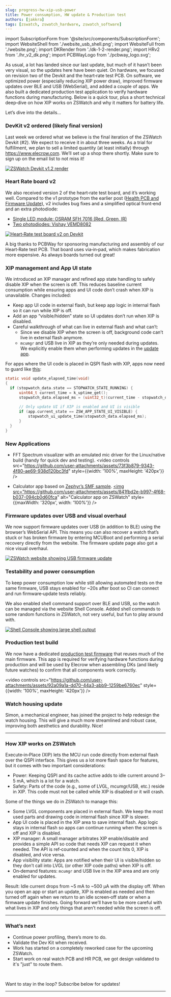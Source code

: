 ```yaml
---
slug: progress-hw-xip-usb-power
title: Power consumption, HW update & Production test
authors: [jakkra]
tags: [zswatch, zswatch_hardware, zswatch_software]
---
```


import SubscriptionForm from '@site/src/components/SubscriptionForm';
import WebsiteShell from './website_usb_shell.png';
import WebsiteFull from './website.png';
import DKRender from './dk-1-2-render.png';
import HRv2 from './hr_v2_dk.png';
import PCBWayLogo from './pcbway_logo.svg';

As usual, a lot has landed since our last update, but much of it hasn’t been very visual, so the updates here have been quiet. On hardware, we focused on revision two of the Devkit and the heart‑rate test PCB. On software, we optimized power (especially reducing XIP power draw), improved firmware updates over BLE and USB (WebSerial), and added a couple of apps. We also built a dedicated production test application to verify hardware functions during manufacturing. Below is a quick tour, plus a short technical deep‑dive on how XIP works on ZSWatch and why it matters for battery life.

Let’s dive into the details...
<!-- truncate -->

### DevKit v2 ordered (likely final version)

Last week we ordered what we believe is the final iteration of the ZSWatch Devkit (#2). We expect to receive it in about three weeks. As a trial for fulfillment, we plan to sell a limited quantity (at least initially) through https://www.elecrow.com. We’ll set up a shop there shortly. Make sure to sign up on the email list to not miss it!

<a href={DKRender} target="_blank" rel="noopener noreferrer"><img src={DKRender} alt="ZSWatch Devkit v1.2 render" /></a>

### Heart Rate board v2

We also received version 2 of the heart‑rate test board, and it’s working well. Compared to the v1 prototype from the earlier post ([Health PCB and Firmware Update](/blog/progress-hr-fota)), v2 includes bug fixes and a simplified optical front‑end and an extra photodiode:

- [Single LED module: OSRAM SFH 7016 (Red, Green, IR)](https://look.ams-osram.com/m/1a73f8d425cfcc40/original/SFH-7016.pdf)
- [Two photodiodes: Vishay VEMD8082](https://www.vishay.com/docs/80381/vemd8082.pdf)

<a href={HRv2} target="_blank" rel="noopener noreferrer"><img src={HRv2} alt="Heart‑Rate test board v2 on Devkit" /></a>


<div style={{ display: 'flex', alignItems: 'center', gap: 16, margin: '0.25rem 0' }}>
  <a href="https://www.pcbway.com/" target="_blank" rel="noopener noreferrer" style={{ display: 'inline-block', lineHeight: 0 }}>
    <PCBWayLogo style={{ width: 220, display: 'block' }} />
  </a>
  <div>
    A big thanks to PCBWay for sponsoring manufacturing and assembly of our Heart‑Rate test PCB. That board uses via‑in‑pad, which makes fabrication more expensive. As always boards turned out great!
  </div>
</div>

### XIP management and App UI state

We introduced an XIP manager and refined app state handling to safely disable XIP when the screen is off. This reduces baseline current consumption while ensuring apps and UI code don’t crash when XIP is unavailable. Changes included:
- Keep app UI code in external flash, but keep app logic in internal flash so it can run while XIP is off.
- Add an app “visible/hidden” state so UI updates don’t run when XIP is disabled.
- Careful walkthrough of what can live in external flash and what can’t:
  - Since we disable XIP when the screen is off, background code can’t live in external flash anymore.
  - `mcumgr` and USB live in XIP as they’re only needed during updates. We explicitly enable them when performing updates in the [update app](https://github.com/ZSWatch/ZSWatch/blob/main/app/src/applications/update/update_app.c).

For apps where the UI code is placed in QSPI flash with XIP, apps now need to guard like [this](https://github.com/ZSWatch/ZSWatch/blob/e3052acf96fc31c813b4050af3b9a3d32d527b26/app/src/applications/stopwatch/stopwatch_app.c#L158):
```c
static void update_elapsed_time(void)
{
  if (stopwatch_data.state == STOPWATCH_STATE_RUNNING) {
      uint64_t current_time = k_uptime_get();
      stopwatch_data.elapsed_ms = (uint32_t)(current_time - stopwatch_data.start_time_ms);
      
      // Only update UI if XIP is enabled and UI is visible
      if (app.current_state == ZSW_APP_STATE_UI_VISIBLE) {
          stopwatch_ui_update_time(stopwatch_data.elapsed_ms);
      }
  }
}
```

### New Applications

- FFT Spectrum visualizer with an emulated mic driver for the Linux/native build (handy for quick dev and testing).
  <video controls src="https://github.com/user-attachments/assets/73f3b879-9343-4f80-ae69-938d120bc3fd" style={{width: '100%', maxHeight: '420px'}} />

- Calculator app based on [Zephyr’s SMF sample](https://github.com/zephyrproject-rtos/zephyr/tree/main/samples/subsys/smf/smf_calculator).
  <a href="https://github.com/user-attachments/assets/841fbd2e-b997-4f68-b037-094cb0d60fca" target="_blank" rel="noopener noreferrer">
    <img src="https://github.com/user-attachments/assets/841fbd2e-b997-4f68-b037-094cb0d60fca" alt="Calculator app on ZSWatch" style={{maxWidth: '320px', width: '100%'}} />
  </a>

### Firmware updates over USB and visual overhaul

We now support firmware updates over USB (in addition to BLE) using the browser’s WebSerial API. This means you can also recover a watch that’s stuck or has broken firmware by entering MCUBoot and performing a serial recovery directly from the website. The firmware update page also got a nice visual overhaul.

<a href={WebsiteFull} target="_blank" rel="noopener noreferrer">
  <img src={WebsiteFull} alt="ZSWatch website showing USB firmware update" />
</a>

### Testability and power consumption
To keep power consumption low while still allowing automated tests on the same firmware, USB stays enabled for ~20s after boot so CI can connect and run firmware‑update tests reliably.

We also enabled shell command support over BLE and USB, so the watch can be managed via the website Shell Console. Added shell commands to some random functions in ZSWatch, not very useful, but fun to play around with.

<a href={WebsiteShell} target="_blank" rel="noopener noreferrer"><img src={WebsiteShell} alt="Shell Console showing large shell output" /></a>

### Production test build

We now have a dedicated [production test firmware](https://github.com/ZSWatch/ZSWatch/tree/main/production_test) that reuses much of the main firmware. This app is required for verifying hardware functions during production and will be used by Elecrow when assembling DKs (and likely future watches) to confirm that all components work correctly.

<video controls src="https://github.com/user-attachments/assets/92a09a1a-dd70-44a3-abb9-1259be6760ec" style={{width: '100%', maxHeight: '420px'}} />
### Watch housing update

Simon, a mechanical engineer, has joined the project to help redesign the watch housing. This will give a much more streamlined and robust case, improving both aesthetics and durability. Nice!

---

### How XIP works on ZSWatch

Execute‑in‑Place (XIP) lets the MCU run code directly from external flash over the QSPI interface. This gives us a lot more flash space for features, but it comes with two important considerations:

- Power: Keeping QSPI and its cache active adds to idle current around 3–5 mA, which is a lot for a watch.
- Safety: Parts of the code (e.g., some of LVGL, mcumgr/USB, etc.) reside in XIP. This code must not be called while XIP is disabled or it will crash.

Some of the things we do in ZSWatch to manage this:
- Some LVGL components are placed in external flash. We keep the most used parts and drawing code in internal flash since XIP is slower.
- App UI code is placed in the XIP area to save internal flash. App logic stays in internal flash so apps can continue running when the screen is off and XIP is disabled.
- XIP manager: A small manager arbitrates XIP enable/disable and provides a simple API so code that needs XIP can request it when needed. The API is ref‑counted and when the count hits 0, XIP is disabled, and vice versa.
- App visibility state: Apps are notified when their UI is visible/hidden so they don’t call into LVGL (or other XIP code paths) when XIP is off.
- On‑demand features: `mcumgr` and USB live in the XIP area and are only enabled for updates.

Result: Idle current drops from ~5 mA to ~500 µA with the display off. When you open an app or start an update, XIP is enabled as needed and then turned off again when we return to an idle screen‑off state or when a firmware update finishes. Going forward we’ll have to be more careful with what lives in XIP and only things that aren’t needed while the screen is off.

---

### What’s next

- Continue power profiling, there’s more to do.
- Validate the Dev Kit when received.
- Work has started on a completely reworked case for the upcoming ZSWatch.
- Start work on real watch PCB and HR PCB, we got design validated to it's "just" to route them.

<br />

Want to stay in the loop? Subscribe below for updates!

<SubscriptionForm/>

---
